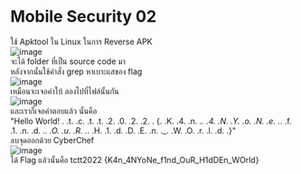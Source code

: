 # Mobile Security 02
ใช้ Apktool ใน Linux ในการ Reverse APK  
![image](https://user-images.githubusercontent.com/16158569/194994772-7f393e95-8a62-447b-9ef9-29a080f62182.png)  
จะได้ folder ที่เป็น source code มา  
หลังจากนั้นใช้คำสั่ง grep หาเบาะแสของ flag  
![image](https://user-images.githubusercontent.com/16158569/194994958-06c1f743-2268-4168-9285-0b23089e6654.png)  
เหมือนจะเจอคำใบ้ ลองไปที่ไฟล์นั้นกัน  
![image](https://user-images.githubusercontent.com/16158569/194995055-a182d330-80e9-41f3-84cb-d0d3ab82af43.png)  
และเราก็เจอคำตอบแล้ว นั้นคือ  
"Hello World! . .t. .c. .t. .t. .2. .0. .2. .2. . {. .K. .4. .n. ._. .4. .N. .Y. .o. .N. .e. ._. .f. .1. .n. .d. ._. .O. .u. .R. ._. .H. .1. .d. .D. .E. .n. ._. .W. .O. .r. .l. .d. .}"  
ลบจุดออกด้วย CyberChef  
![image](https://user-images.githubusercontent.com/16158569/194995231-a102cb35-51eb-4407-ae40-911a346891fa.png)  
ได้ Flag แล้วนั้นคือ tctt2022 {K4n_4NYoNe_f1nd_OuR_H1dDEn_WOrld}
